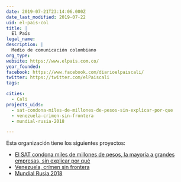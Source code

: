 ```yaml
---
date: 2019-07-21T23:14:06.000Z
date_last_modified: 2019-07-22
uid: el-pais-col
title: |
  El País
legal_name: 
description: |
  Medio de comunicación colombiano
org_type: 
website: https://www.elpais.com.co/
year_founded: 
facebook: https://www.facebook.com/diarioelpaiscali/
twitter: https://twitter.com/elPaiscali
tags:

cities: 
  - Cali
projects_uids:
  - sat-condona-miles-de-millones-de-pesos-sin-explicar-por-que
  - venezuela-crimen-sin-frontera
  - mundial-rusia-2018

---
```


Esta organización tiene los siguientes proyectos:

- [El SAT condona miles de millones de pesos, la mayoría a grandes empresas, sin explicar por qué](/proyectos/sat-condona-miles-de-millones-de-pesos-sin-explicar-por-que)
- [Venezuela, crímen sin frontera](/proyectos/venezuela-crimen-sin-frontera)
- [Mundial Rusia 2018](/proyectos/mundial-rusia-2018)
